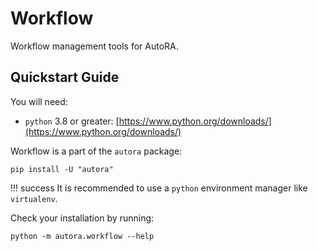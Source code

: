 # Workflow

Workflow management tools for AutoRA.

## Quickstart Guide

You will need:

- `python` 3.8 or greater: [https://www.python.org/downloads/](https://www.python.org/downloads/)

Workflow is a part of the `autora` package:

```shell
pip install -U "autora"
```

!!! success
    It is recommended to use a `python` environment manager like `virtualenv`.

Check your installation by running:
```shell
python -m autora.workflow --help
```
